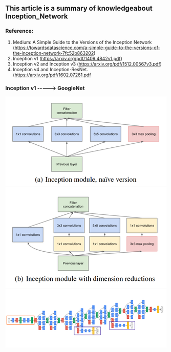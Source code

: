## This article is a summary of knowledgeabout Inception_Network
### Reference: 
   1. Medium: A Simple Guide to the Versions of the Inception Network (https://towardsdatascience.com/a-simple-guide-to-the-versions-of-the-inception-network-7fc52b863202)
   2. Inception v1 (https://arxiv.org/pdf/1409.4842v1.pdf)
   3. Inception v2 and Inception v3 (https://arxiv.org/pdf/1512.00567v3.pdf)
   4. Inception v4 and Inception-ResNet. (https://arxiv.org/pdf/1602.07261.pdf
   
   
### Inception v1 -----> GoogleNet
![](image/Inception_v1.png)
![](image/Inception_v1_1.png)
![](image/Inception_v1_2.png)
